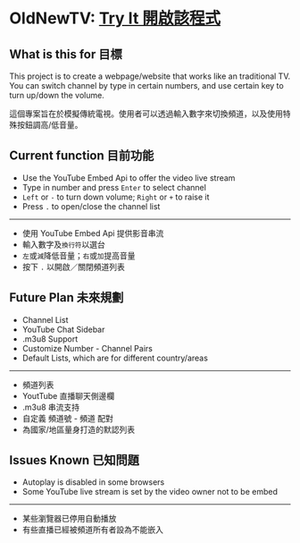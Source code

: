# OldNewTV: [Try It 開啟該程式](https://xiaopanpankevinpan.github.io/OldNewTV/Online%20TV.html)

## What is this for 目標
This project is to create a webpage/website that works like an traditional TV. You can switch channel by type in certain numbers, and use certain key to turn up/down the volume.

這個專案旨在於模擬傳統電視。使用者可以透過輸入數字來切換頻道，以及使用特殊按鈕調高/低音量。

## Current function 目前功能
* Use the YouTube Embed Api to offer the video live stream
* Type in number and press `Enter` to select channel
* `Left` or `-` to turn down volume; `Right` or `+` to raise it
* Press `.` to open/close the channel list
---
* 使用 YouTube Embed Api 提供影音串流
* 輸入數字及`換行符`以選台
* `左`或`減`降低音量；`右`或`加`提高音量
* 按下 `.` 以開啟／關閉頻道列表

## Future Plan 未來規劃
* Channel List
* YouTube Chat Sidebar
* .m3u8 Support
* Customize Number - Channel Pairs
* Default Lists, which are for different country/areas
---
* 頻道列表
* YoutTube 直播聊天側邊欄
* .m3u8 串流支持
* 自定義 頻道號 - 頻道 配對
* 為國家/地區量身打造的默認列表

## Issues Known 已知問題
* Autoplay is disabled in some browsers
* Some YouTube live stream is set by the video owner not to be embed
---
* 某些瀏覽器已停用自動播放
* 有些直播已經被頻道所有者設為不能嵌入
